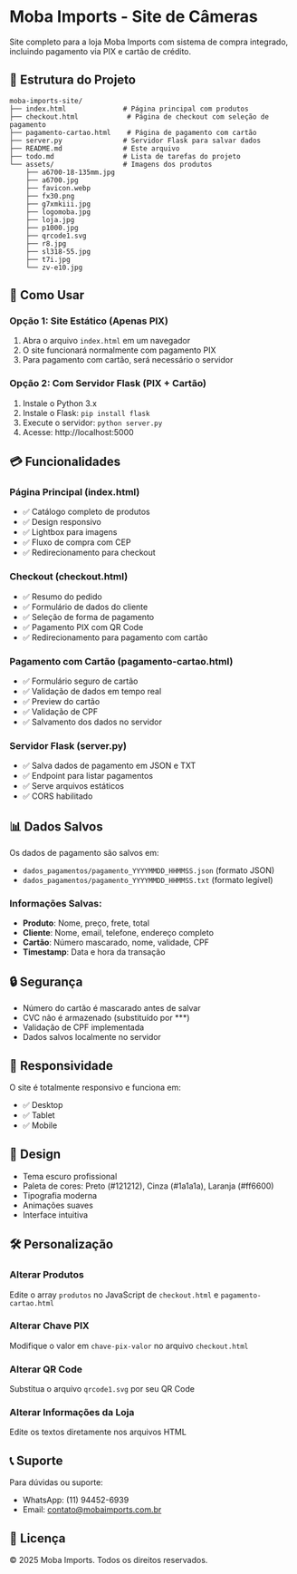 # Moba Imports - Site de Câmeras

Site completo para a loja Moba Imports com sistema de compra integrado, incluindo pagamento via PIX e cartão de crédito.

## 📁 Estrutura do Projeto

```
moba-imports-site/
├── index.html              # Página principal com produtos
├── checkout.html            # Página de checkout com seleção de pagamento
├── pagamento-cartao.html    # Página de pagamento com cartão
├── server.py               # Servidor Flask para salvar dados
├── README.md               # Este arquivo
├── todo.md                 # Lista de tarefas do projeto
└── assets/                 # Imagens dos produtos
    ├── a6700-18-135mm.jpg
    ├── a6700.jpg
    ├── favicon.webp
    ├── fx30.png
    ├── g7xmkiii.jpg
    ├── logomoba.jpg
    ├── loja.jpg
    ├── p1000.jpg
    ├── qrcode1.svg
    ├── r8.jpg
    ├── sl318-55.jpg
    ├── t7i.jpg
    └── zv-e10.jpg
```

## 🚀 Como Usar

### Opção 1: Site Estático (Apenas PIX)
1. Abra o arquivo `index.html` em um navegador
2. O site funcionará normalmente com pagamento PIX
3. Para pagamento com cartão, será necessário o servidor

### Opção 2: Com Servidor Flask (PIX + Cartão)
1. Instale o Python 3.x
2. Instale o Flask: `pip install flask`
3. Execute o servidor: `python server.py`
4. Acesse: http://localhost:5000

## 💳 Funcionalidades

### Página Principal (index.html)
- ✅ Catálogo completo de produtos
- ✅ Design responsivo
- ✅ Lightbox para imagens
- ✅ Fluxo de compra com CEP
- ✅ Redirecionamento para checkout

### Checkout (checkout.html)
- ✅ Resumo do pedido
- ✅ Formulário de dados do cliente
- ✅ Seleção de forma de pagamento
- ✅ Pagamento PIX com QR Code
- ✅ Redirecionamento para pagamento com cartão

### Pagamento com Cartão (pagamento-cartao.html)
- ✅ Formulário seguro de cartão
- ✅ Validação de dados em tempo real
- ✅ Preview do cartão
- ✅ Validação de CPF
- ✅ Salvamento dos dados no servidor

### Servidor Flask (server.py)
- ✅ Salva dados de pagamento em JSON e TXT
- ✅ Endpoint para listar pagamentos
- ✅ Serve arquivos estáticos
- ✅ CORS habilitado

## 📊 Dados Salvos

Os dados de pagamento são salvos em:
- `dados_pagamentos/pagamento_YYYYMMDD_HHMMSS.json` (formato JSON)
- `dados_pagamentos/pagamento_YYYYMMDD_HHMMSS.txt` (formato legível)

### Informações Salvas:
- **Produto**: Nome, preço, frete, total
- **Cliente**: Nome, email, telefone, endereço completo
- **Cartão**: Número mascarado, nome, validade, CPF
- **Timestamp**: Data e hora da transação

## 🔒 Segurança

- Número do cartão é mascarado antes de salvar
- CVC não é armazenado (substituído por ***)
- Validação de CPF implementada
- Dados salvos localmente no servidor

## 📱 Responsividade

O site é totalmente responsivo e funciona em:
- ✅ Desktop
- ✅ Tablet
- ✅ Mobile

## 🎨 Design

- Tema escuro profissional
- Paleta de cores: Preto (#121212), Cinza (#1a1a1a), Laranja (#ff6600)
- Tipografia moderna
- Animações suaves
- Interface intuitiva

## 🛠️ Personalização

### Alterar Produtos
Edite o array `produtos` no JavaScript de `checkout.html` e `pagamento-cartao.html`

### Alterar Chave PIX
Modifique o valor em `chave-pix-valor` no arquivo `checkout.html`

### Alterar QR Code
Substitua o arquivo `qrcode1.svg` por seu QR Code

### Alterar Informações da Loja
Edite os textos diretamente nos arquivos HTML

## 📞 Suporte

Para dúvidas ou suporte:
- WhatsApp: (11) 94452-6939
- Email: contato@mobaimports.com.br

## 📄 Licença

© 2025 Moba Imports. Todos os direitos reservados.

